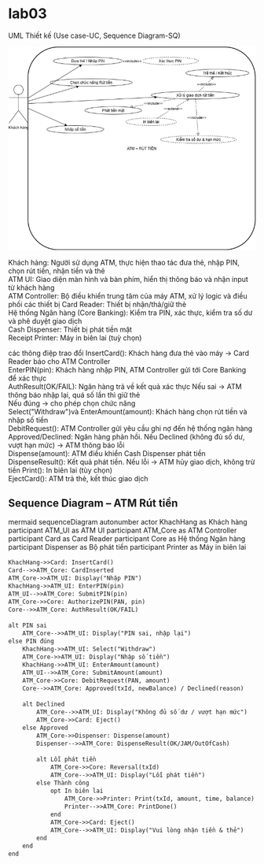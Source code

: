 # lab03
 UML Thiết kế (Use case-UC, Sequence Diagram-SQ)

 
![Use Case Diagram](https://github.com/n23dcpt013-wq/lab03/blob/main/ATM_UseCase_Withdraw.drawio.png)


Khách hàng: Người sử dụng ATM, thực hiện thao tác đưa thẻ, nhập PIN, chọn rút tiền, nhận tiền và thẻ  
ATM UI: Giao diện màn hình và bàn phím, hiển thị thông báo và nhận input từ khách hàng  
ATM Controller: Bộ điều khiển trung tâm của máy ATM, xử lý logic và điều phối các thiết bị 
Card Reader: Thiết bị nhận/thả/giữ thẻ  
Hệ thống Ngân hàng (Core Banking): Kiểm tra PIN, xác thực, kiểm tra số dư và phê duyệt giao dịch  
Cash Dispenser: Thiết bị phát tiền mặt  
Receipt Printer: Máy in biên lai (tuỳ chọn) 

 
 các thông điệp trao đổi
InsertCard(): Khách hàng đưa thẻ vào máy → Card Reader báo cho ATM Controller  
EnterPIN(pin): Khách hàng nhập PIN, ATM Controller gửi tới Core Banking để xác thực  
AuthResult(OK/FAIL): Ngân hàng trả về kết quả xác thực 
    Nếu sai → ATM thông báo nhập lại, quá số lần thì giữ thẻ  
    Nếu đúng → cho phép chọn chức năng  
Select("Withdraw")và EnterAmount(amount): Khách hàng chọn rút tiền và nhập số tiền  
DebitRequest(): ATM Controller gửi yêu cầu ghi nợ đến hệ thống ngân hàng  
Approved/Declined: Ngân hàng phản hồi. Nếu Declined (không đủ số dư, vượt hạn mức) → ATM thông báo lỗi  
Dispense(amount): ATM điều khiển Cash Dispenser phát tiền 
DispenseResult(): Kết quả phát tiền. Nếu lỗi → ATM hủy giao dịch, không trừ tiền
Print(): In biên lai (tùy chọn)  
EjectCard(): ATM trả thẻ, kết thúc giao dịch

## Sequence Diagram – ATM Rút tiền  
mermaid
sequenceDiagram
    autonumber
    actor KhachHang as Khách hàng
    participant ATM_UI as ATM UI
    participant ATM_Core as ATM Controller
    participant Card as Card Reader
    participant Core as Hệ thống Ngân hàng
    participant Dispenser as Bộ phát tiền
    participant Printer as Máy in biên lai

    KhachHang->>Card: InsertCard()
    Card-->>ATM_Core: CardInserted
    ATM_Core->>ATM_UI: Display("Nhập PIN")
    KhachHang->>ATM_UI: EnterPIN(pin)
    ATM_UI-->>ATM_Core: SubmitPIN(pin)
    ATM_Core->>Core: AuthorizePIN(PAN, pin)
    Core-->>ATM_Core: AuthResult(OK/FAIL)

    alt PIN sai
        ATM_Core-->>ATM_UI: Display("PIN sai, nhập lại")
    else PIN đúng
        KhachHang->>ATM_UI: Select("Withdraw")
        ATM_Core->>ATM_UI: Display("Nhập số tiền")
        KhachHang->>ATM_UI: EnterAmount(amount)
        ATM_UI-->>ATM_Core: SubmitAmount(amount)
        ATM_Core->>Core: DebitRequest(PAN, amount)
        Core-->>ATM_Core: Approved(txId, newBalance) / Declined(reason)

        alt Declined
            ATM_Core-->>ATM_UI: Display("Không đủ số dư / vượt hạn mức")
            ATM_Core->>Card: Eject()
        else Approved
            ATM_Core->>Dispenser: Dispense(amount)
            Dispenser-->>ATM_Core: DispenseResult(OK/JAM/OutOfCash)

            alt Lỗi phát tiền
                ATM_Core->>Core: Reversal(txId)
                ATM_Core-->>ATM_UI: Display("Lỗi phát tiền")
            else Thành công
                opt In biên lai
                    ATM_Core->>Printer: Print(txId, amount, time, balance)
                    Printer-->>ATM_Core: PrintDone()
                end
                ATM_Core->>Card: Eject()
                ATM_Core-->>ATM_UI: Display("Vui lòng nhận tiền & thẻ")
            end
        end
    end

